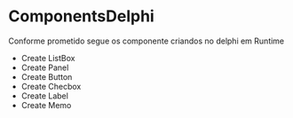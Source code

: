 # ComponentsDelphi

Conforme prometido segue os componente criandos no delphi em Runtime

* Create ListBox
* Create Panel
* Create Button
* Create Checbox
* Create Label
* Create Memo
